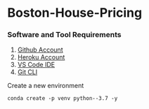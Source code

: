 # Boston-House-Pricing

### Software and Tool Requirements

1. [Github Account](https://github.com)
2. [Heroku Account](https://heroku.com)
3. [VS Code IDE](https://code.visualstudio.com)
4. [Git CLI](https://git-scm.com/book/en/v2/Getting-Started-The-Command-Line)

Create a new environment

```
conda create -p venv python--3.7 -y
```
